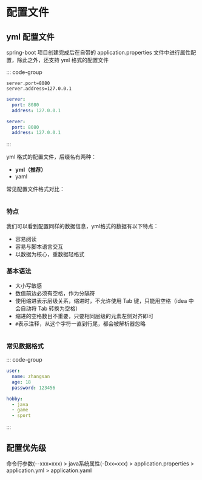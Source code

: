 <script setup>
import ImgConfiguration1 from '../images/configuration-1.png'
import ImgConfiguration2 from '../images/configuration-2.png'
</script>

# 配置文件

## yml 配置文件

spring-boot 项目创建完成后在自带的 application.properties 文件中进行属性配置，除此之外，还支持 yml 格式的配置文件

::: code-group

```properties [application.properties]
server.port=8080
server.address=127.0.0.1
```

```yml [application.yml ]
server:
  port: 8080
  address: 127.0.0.1
```

```yaml [application.yaml ]
server:
  port: 8080
  address: 127.0.0.1
```

:::

yml 格式的配置文件，后缀名有两种：

- **yml（推荐）**
- yaml

常见配置文件格式对比：

<Image :src="ImgConfiguration1" />

### 特点

我们可以看到配置同样的数据信息，yml格式的数据有以下特点：

- 容易阅读
- 容易与脚本语言交互
- 以数据为核心，重数据轻格式

### 基本语法

- 大小写敏感
- 数值前边必须有空格，作为分隔符
- 使用缩进表示层级关系，缩进时，不允许使用 Tab 键，只能用空格（idea 中会自动将 Tab 转换为空格）
- 缩进的空格数目不重要，只要相同层级的元素左侧对齐即可
- `#`表示注释，从这个字符一直到行尾，都会被解析器忽略

<Image :src="ImgConfiguration2" />

### 常见数据格式

::: code-group

```yml [对象/Map集合]
user:
  name: zhangsan
  age: 18
  password: 123456
```

```yml [数组/List/Set集合]
hobby:
  - java
  - game
  - sport
```

:::

## 配置优先级

命令行参数(--xxx=xxx) > java系统属性(-Dxx=xxx) > application.properties > application.yml > application.yaml

